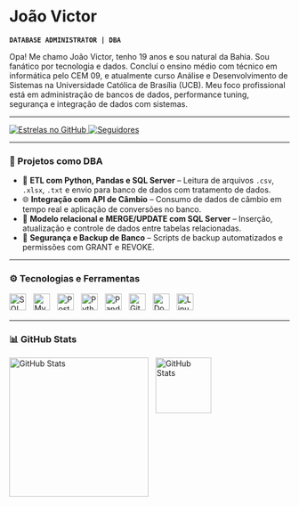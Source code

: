

# João Victor

**`DATABASE ADMINISTRATOR | DBA`**

Opa! Me chamo João Victor, tenho 19 anos e sou natural da Bahia. Sou fanático por tecnologia e dados. Concluí o ensino médio com técnico em informática pelo CEM 09, e atualmente curso Análise e Desenvolvimento de Sistemas na Universidade Católica de Brasília (UCB). Meu foco profissional está em administração de bancos de dados, performance tuning, segurança e integração de dados com sistemas.

---

<p align="left">
  <a href="https://github.com/Jooaovv?tab=stars">
    <img 
      alt="Estrelas no GitHub" 
      title="Total de estrelas" 
      src="https://custom-icon-badges.demolab.com/github/stars/Jooaovv?color=55960c&style=for-the-badge&labelColor=488207&logo=star&label=estrelas"
    />
  </a>
  <a href="https://github.com/Jooaovv?tab=followers">
    <img 
      alt="Seguidores" 
      title="Me siga no GitHub" 
      src="https://custom-icon-badges.demolab.com/github/followers/Jooaovv?color=236ad3&labelColor=1155ba&style=for-the-badge&logo=github&label=Seguidores&logoColor=white"
    />
  </a>
</p>

---

### 💼 Projetos como DBA

- 🔄 **ETL com Python, Pandas e SQL Server** – Leitura de arquivos `.csv`, `.xlsx`, `.txt` e envio para banco de dados com tratamento de dados.
- 🌐 **Integração com API de Câmbio** – Consumo de dados de câmbio em tempo real e aplicação de conversões no banco.
- 🧠 **Modelo relacional e MERGE/UPDATE com SQL Server** – Inserção, atualização e controle de dados entre tabelas relacionadas.
- 🔐 **Segurança e Backup de Banco** – Scripts de backup automatizados e permissões com GRANT e REVOKE.

---

### ⚙️ Tecnologias e Ferramentas

<img align="left" alt="SQL Server" title="SQL Server" width="30px" style="padding-right: 10px;" src="https://cdn.jsdelivr.net/gh/devicons/devicon/icons/microsoftsqlserver/microsoftsqlserver-plain.svg" />
<img align="left" alt="MySQL" title="MySQL" width="30px" style="padding-right: 10px;" src="https://cdn.jsdelivr.net/gh/devicons/devicon/icons/mysql/mysql-original.svg" />
<img align="left" alt="PostgreSQL" title="PostgreSQL" width="30px" style="padding-right: 10px;" src="https://cdn.jsdelivr.net/gh/devicons/devicon/icons/postgresql/postgresql-original.svg" />
<img align="left" alt="Python" title="Python" width="30px" style="padding-right: 10px;" src="https://cdn.jsdelivr.net/gh/devicons/devicon/icons/python/python-original.svg" />
<img align="left" alt="Pandas" title="Pandas" width="30px" style="padding-right: 10px;" src="https://cdn.jsdelivr.net/gh/devicons/devicon/icons/pandas/pandas-original.svg" />
<img align="left" alt="Git" title="Git" width="30px" style="padding-right: 10px;" src="https://cdn.jsdelivr.net/gh/devicons/devicon/icons/git/git-original.svg" />
<img align="left" alt="Docker" title="Docker" width="30px" style="padding-right: 10px;" src="https://cdn.jsdelivr.net/gh/devicons/devicon/icons/docker/docker-original.svg" />
<img align="left" alt="Linux" title="Linux" width="30px" style="padding-right: 10px;" src="https://cdn.jsdelivr.net/gh/devicons/devicon/icons/linux/linux-original.svg" />

<br/>
<br/>

---                                                                                                              

### 📊 GitHub Stats

<p>
  <img 
    align="left" 
    alt="GitHub Stats" 
    height="250" 
    style="padding-right: 10px;" 
    src="https://github-readme-stats.vercel.app/api?username=Jooaovv&show_icons=true&theme=tokyonight&include_all_commits=true&locale=pt-br" 
  />
  <img 
    align="left" 
    alt="GitHub Stats" 
    height="100" 
    style="padding-rigjt: 10px;"
    src="https://github-readme-stats.vercel.app/api/top-langs/?username=Jooaovv&theme=tokyonight&layout=compact&custom_title=Tecnologias&langs_count=9" 
  />
</p>



